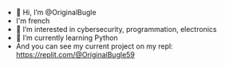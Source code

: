 - 👋 Hi, I’m @OriginalBugle
- I'm french
- 👀 I’m interested in cybersecurity, programmation, electronics
- 🌱 I’m currently learning Python
- And you can see my current project on my repl: https://replit.com/@OriginalBugle59

<!---
OriginalBugle/OriginalBugle is a ✨ special ✨ repository because its `README.md` (this file) appears on your GitHub profile.
You can click the Preview link to take a look at your changes.
--->
